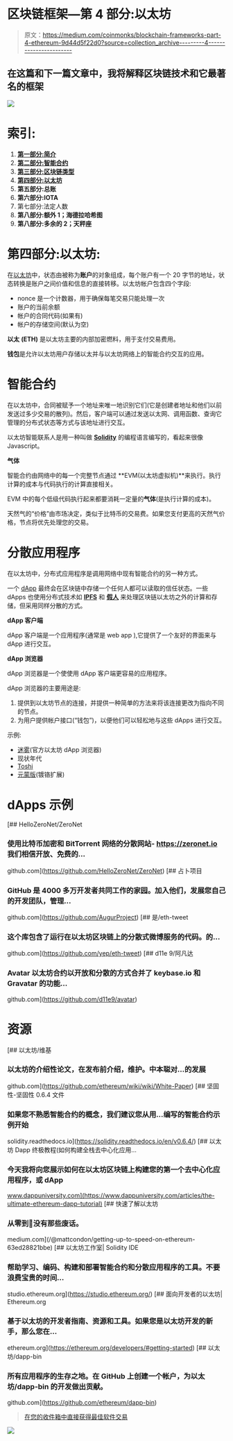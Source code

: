 # 区块链框架—第 4 部分:以太坊

> 原文：<https://medium.com/coinmonks/blockchain-frameworks-part-4-ethereum-9d44d5f22d0?source=collection_archive---------4----------------------->

## 在这篇和下一篇文章中，我将解释区块链技术和它最著名的框架

![](img/4c9d91cdf827906e1be5d5ceae41d265.png)

# 索引:

1.  [**第一部分:简介**](/@antonioalfa22/blockchain-frameworks-part-1-introduction-307846125c71)
2.  [**第二部分:智能合约**](/@antonioalfa22/blockchain-frameworks-part-2-smart-contracts-d22606ed577f)
3.  [**第三部分:区块链类型**](/@antonioalfa22/blockchain-frameworks-part-3-blockchain-types-3189c80e3bb2)
4.  [**第四部分:以太坊**](/@antonioalfa22/blockchain-frameworks-part-4-ethereum-9d44d5f22d0)
5.  **第五部分:总账**
6.  **第六部分:IOTA**
7.  第七部分:法定人数
8.  **第八部分:额外 1；海德拉哈希图**
9.  **第八部分:多余的 2；天秤座**

# 第四部分:以太坊:

在[以太坊](https://ethereum.org/)中，状态由被称为**账户**的对象组成，每个账户有一个 20 字节的地址，状态转换是账户之间价值和信息的直接转移。以太坊帐户包含四个字段:

*   nonce 是一个计数器，用于确保每笔交易只能处理一次
*   账户的当前余额
*   帐户的合同代码(如果有)
*   帐户的存储空间(默认为空)

**以太** **(ETH)** 是以太坊主要的内部加密燃料，用于支付交易费用。

**钱包**是允许以太坊用户存储以太并与以太坊网络上的智能合约交互的应用。

# **智能合约**

在以太坊中，合同被赋予一个地址来唯一地识别它们(它是创建者地址和他们以前发送过多少交易的散列)。然后，客户端可以通过发送以太网、调用函数、查询它管理的分布式状态等方式与该地址进行交互。

以太坊智能联系人是用一种叫做 [**Solidity**](https://solidity.readthedocs.io/en/v0.6.4/) 的编程语言编写的，看起来很像 Javascript。

**气体**

智能合约由网络中的每一个完整节点通过 **EVM(以太坊虚拟机)**来执行。执行计算的成本与代码执行的计算直接相关。

EVM 中的每个低级代码执行起来都要消耗一定量的**气体**(是执行计算的成本)。

天然气的“价格”由市场决定，类似于比特币的交易费。如果您支付更高的天然气价格，节点将优先处理您的交易。

# 分散应用程序

在以太坊中，分布式应用程序是调用网络中现有智能合约的另一种方式。

一个 [dApp](https://blog.coincodecap.com/what-are-dapps-an-ultimate-guide/) 最终会在区块链中存储一个任何人都可以读取的信任状态。一些 dApps 也使用分布式技术如 [**IPFS**](https://ipfs.io/) 和 [**假人**](https://golem.network/) 来处理区块链以太坊之外的计算和存储，但采用同样分散的方式。

**dApp 客户端**

dApp 客户端是一个应用程序(通常是 web app ),它提供了一个友好的界面来与 dApp 进行交互。

**dApp 浏览器**

dApp 浏览器是一个使使用 dApp 客户端更容易的应用程序。

dApp 浏览器的主要用途是:

1.  提供到以太坊节点的连接，并提供一种简单的方法来将该连接更改为指向不同的节点。
2.  为用户提供帐户接口(“钱包”)，以便他们可以轻松地与这些 dApps 进行交互。

示例:

*   [迷雾](https://github.com/ethereum/mist)(官方以太坊 dApp 浏览器)
*   现状年代
*   [Toshi](https://blog.toshi.org/introducing-token-2f2ceeab6d4c)
*   [元蒙版](https://metamask.io/)(镀铬扩展)

# dApps 示例

[](https://github.com/HelloZeroNet/ZeroNet) [## HelloZeroNet/ZeroNet

### 使用比特币加密和 BitTorrent 网络的分散网站- https://zeronet.io 我们相信开放、免费的…

github.com](https://github.com/HelloZeroNet/ZeroNet) [](https://github.com/AugurProject) [## 占卜项目

### GitHub 是 4000 多万开发者共同工作的家园。加入他们，发展您自己的开发团队，管理…

github.com](https://github.com/AugurProject)  [## 是/eth-tweet

### 这个库包含了运行在以太坊区块链上的分散式微博服务的代码。的…

github.com](https://github.com/yep/eth-tweet) [](https://github.com/d11e9/avatar) [## d11e 9/阿凡达

### Avatar 以太坊合约以开放和分散的方式合并了 keybase.io 和 Gravatar 的功能…

github.com](https://github.com/d11e9/avatar) 

# 资源

[](https://github.com/ethereum/wiki/wiki/White-Paper) [## 以太坊/维基

### 以太坊的介绍性论文，在发布前介绍，维护。中本聪对…的发展

github.com](https://github.com/ethereum/wiki/wiki/White-Paper)  [## 坚固性-坚固性 0.6.4 文件

### 如果您不熟悉智能合约的概念，我们建议您从用…编写的智能合约示例开始

solidity.readthedocs.io](https://solidity.readthedocs.io/en/v0.6.4/) [](https://www.dappuniversity.com/articles/the-ultimate-ethereum-dapp-tutorial) [## 以太坊 Dapp 终极教程(如何构建全栈去中心化应用…

### 今天我将向您展示如何在以太坊区块链上构建您的第一个去中心化应用程序，或 dApp

www.dappuniversity.com](https://www.dappuniversity.com/articles/the-ultimate-ethereum-dapp-tutorial)  [## 快速了解以太坊

### 从零到💯没有那些废话。

medium.com](/@mattcondon/getting-up-to-speed-on-ethereum-63ed28821bbe) [](https://studio.ethereum.org/) [## 以太坊工作室| Solidity IDE

### 帮助学习、编码、构建和部署智能合约和分散应用程序的工具。不要浪费宝贵的时间…

studio.ethereum.org](https://studio.ethereum.org/) [](https://ethereum.org/developers/#getting-started) [## 面向开发者的以太坊| Ethereum.org

### 基于以太坊的开发者指南、资源和工具。如果您是以太坊开发的新手，那么您在…

ethereum.org](https://ethereum.org/developers/#getting-started)  [## 以太坊/dapp-bin

### 所有应用程序的生存之地。在 GitHub 上创建一个帐户，为以太坊/dapp-bin 的开发做出贡献。

github.com](https://github.com/ethereum/dapp-bin) 

> [在您的收件箱中直接获得最佳软件交易](https://coincodecap.com/?utm_source=coinmonks)

[![](img/7c0b3dfdcbfea594cc0ae7d4f9bf6fcb.png)](https://coincodecap.com/?utm_source=coinmonks)
